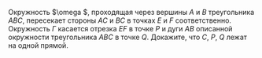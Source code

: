 Окружность $\omega $, проходящая через вершины $A$ и $B$ треугольника $ABC$, пересекает стороны $AC$ и $BC$ в точках $E$ и $F$ соответственно. Окружность $\Gamma$ касается отрезка $EF$ в точке $P$ и дуги $AB$ описанной окружности треугольника $ABC$ в точке $Q$. Докажите, что $C$, $P$, $Q$ лежат на одной прямой.